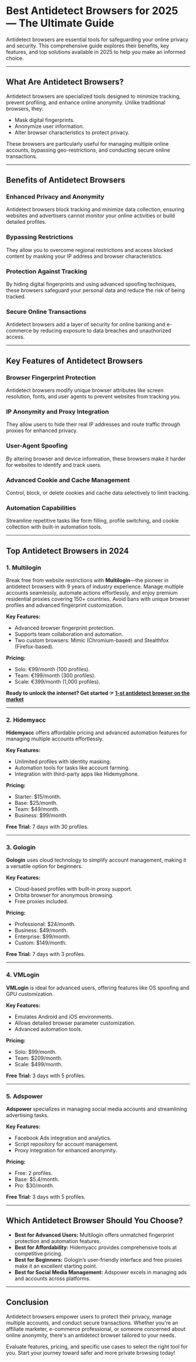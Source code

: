 # Best Antidetect Browsers for 2025 — The Ultimate Guide

Antidetect browsers are essential tools for safeguarding your online privacy and security. This comprehensive guide explores their benefits, key features, and top solutions available in 2025 to help you make an informed choice.

---

## What Are Antidetect Browsers?

Antidetect browsers are specialized tools designed to minimize tracking, prevent profiling, and enhance online anonymity. Unlike traditional browsers, they:

- Mask digital fingerprints.
- Anonymize user information.
- Alter browser characteristics to protect privacy.

These browsers are particularly useful for managing multiple online accounts, bypassing geo-restrictions, and conducting secure online transactions.

---

## Benefits of Antidetect Browsers

### Enhanced Privacy and Anonymity

Antidetect browsers block tracking and minimize data collection, ensuring websites and advertisers cannot monitor your online activities or build detailed profiles.

### Bypassing Restrictions

They allow you to overcome regional restrictions and access blocked content by masking your IP address and browser characteristics.

### Protection Against Tracking

By hiding digital fingerprints and using advanced spoofing techniques, these browsers safeguard your personal data and reduce the risk of being tracked.

### Secure Online Transactions

Antidetect browsers add a layer of security for online banking and e-commerce by reducing exposure to data breaches and unauthorized access.

---

## Key Features of Antidetect Browsers

### Browser Fingerprint Protection

Antidetect browsers modify unique browser attributes like screen resolution, fonts, and user agents to prevent websites from tracking you.

### IP Anonymity and Proxy Integration

They allow users to hide their real IP addresses and route traffic through proxies for enhanced privacy.

### User-Agent Spoofing

By altering browser and device information, these browsers make it harder for websites to identify and track users.

### Advanced Cookie and Cache Management

Control, block, or delete cookies and cache data selectively to limit tracking.

### Automation Capabilities

Streamline repetitive tasks like form filling, profile switching, and cookie collection with built-in automation tools.

---

## Top Antidetect Browsers in 2024

### **1. Multilogin**

Break free from website restrictions with **Multilogin**—the pioneer in antidetect browsers with 9 years of industry experience. Manage multiple accounts seamlessly, automate actions effortlessly, and enjoy premium residential proxies covering 150+ countries. Avoid bans with unique browser profiles and advanced fingerprint customization.

**Key Features:**
- Advanced browser fingerprint protection.
- Supports team collaboration and automation.
- Two custom browsers: Mimic (Chromium-based) and Stealthfox (Firefox-based).

**Pricing:**
- Solo: €99/month (100 profiles).
- Team: €199/month (300 profiles).
- Scale: €399/month (1,000 profiles).

**Ready to unlock the internet? Get started ☞ [1-st antidetect browser on the market](https://bit.ly/multIlogin)**

---

### **2. Hidemyacc**

**Hidemyacc** offers affordable pricing and advanced automation features for managing multiple accounts effortlessly.

**Key Features:**
- Unlimited profiles with identity masking.
- Automation tools for tasks like account farming.
- Integration with third-party apps like Hidemyphone.

**Pricing:**
- Starter: $15/month.
- Base: $25/month.
- Team: $49/month.
- Business: $99/month.

**Free Trial:** 7 days with 30 profiles.

---

### **3. Gologin**

**Gologin** uses cloud technology to simplify account management, making it a versatile option for beginners.

**Key Features:**
- Cloud-based profiles with built-in proxy support.
- Orbita browser for anonymous browsing.
- Free proxies included.

**Pricing:**
- Professional: $24/month.
- Business: $49/month.
- Enterprise: $99/month.
- Custom: $149/month.

**Free Trial:** 7 days with 3 profiles.

---

### **4. VMLogin**

**VMLogin** is ideal for advanced users, offering features like OS spoofing and GPU customization.

**Key Features:**
- Emulates Android and iOS environments.
- Allows detailed browser parameter customization.
- Advanced automation tools.

**Pricing:**
- Solo: $99/month.
- Team: $209/month.
- Scale: $499/month.

**Free Trial:** 3 days with 5 profiles.

---

### **5. Adspower**

**Adspower** specializes in managing social media accounts and streamlining advertising tasks.

**Key Features:**
- Facebook Ads integration and analytics.
- Script repository for account management.
- Proxy integration for enhanced anonymity.

**Pricing:**
- Free: 2 profiles.
- Base: $5.4/month.
- Pro: $30/month.

**Free Trial:** 3 days with 5 profiles.

---

## Which Antidetect Browser Should You Choose?

- **Best for Advanced Users:** Multilogin offers unmatched fingerprint protection and automation features.
- **Best for Affordability:** Hidemyacc provides comprehensive tools at competitive pricing.
- **Best for Beginners:** Gologin’s user-friendly interface and free proxies make it an excellent starting point.
- **Best for Social Media Management:** Adspower excels in managing ads and accounts across platforms.

---

## Conclusion

Antidetect browsers empower users to protect their privacy, manage multiple accounts, and conduct secure transactions. Whether you're an affiliate marketer, e-commerce professional, or someone concerned about online anonymity, there's an antidetect browser tailored to your needs.

Evaluate features, pricing, and specific use cases to select the right tool for you. Start your journey toward safer and more private browsing today!
